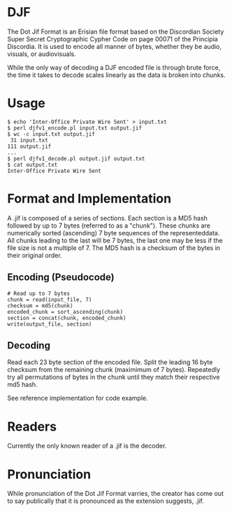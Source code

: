 DJF
===

The Dot Jif Format is an Erisian file format based on the Discordian Society Super Secret Cryptographic Cypher Code on page 00071 of the Principia Discordia. It is used to encode all manner of bytes, whether they be audio, visuals, or audiovisuals.

While the only way of decoding a DJF encoded file is through brute force, the time it takes to decode scales linearly as the data is broken into chunks.

# Usage

```
$ echo 'Inter-Office Private Wire Sent' > input.txt
$ perl djfv1_encode.pl input.txt output.jif
$ wc -c input.txt output.jif
 31 input.txt
111 output.jif
...
$ perl djfv1_decode.pl output.jif output.txt
$ cat output.txt
Inter-Office Private Wire Sent
```

# Format and Implementation

A .jif is composed of a series of sections. Each section is a MD5 hash followed by up to 7 bytes (referred to as a "chunk"). These chunks are numerically sorted (ascending) 7 byte sequences of the representeddata. All chunks leading to the last will be 7 bytes, the last one may be less if the file size is not a multiple of 7. The MD5 hash is a checksum of the bytes in their original order.

## Encoding (Pseudocode)

```
# Read up to 7 bytes
chunk = read(input_file, 7)
checksum = md5(chunk)
encoded_chunk = sort_ascending(chunk)
section = concat(chunk, encoded_chunk)
write(output_file, section)
```

## Decoding

Read each 23 byte section of the encoded file. Split the leading 16 byte checksum from the remaining chunk (maximimum of 7 bytes). Repeatedly try all permutations of bytes in the chunk until they match their respective md5 hash.

See reference implementation for code example.

# Readers

Currently the only known reader of a .jif is the decoder.

# Pronunciation

While pronunciation of the Dot Jif Format varries, the creator has come out to say publically that it is pronounced as the extension suggests, .jif.
